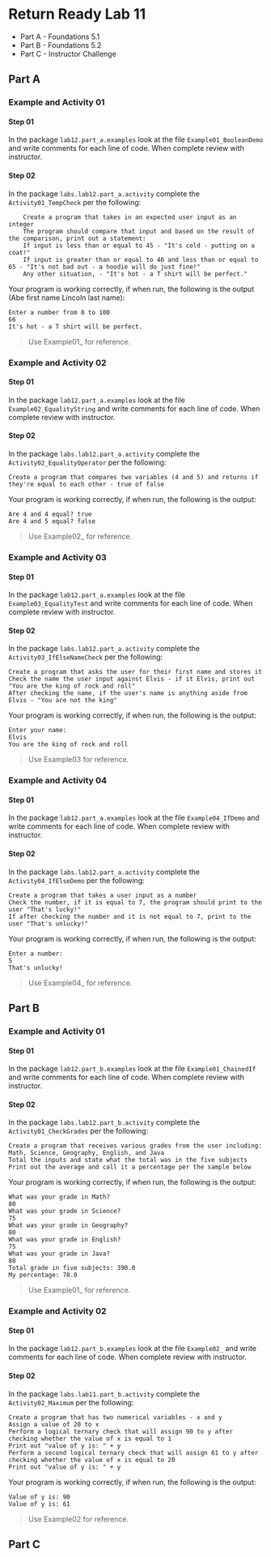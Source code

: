 # Return Ready Lab 11

* Part A - Foundations 5.1
* Part B - Foundations 5.2
* Part C - Instructor Challenge

## Part A

### Example and Activity 01

#### Step 01

In the package `lab12.part_a.examples` look at the file `Example01_BooleanDemo` and write comments for each line of code. When complete review with instructor.

#### Step 02

In the package `labs.lab12.part_a.activity` complete the `Activity01_TempCheck` per the following:

        Create a program that takes in an expected user input as an integer
        The program should compare that input and based on the result of the comparison, print out a statement:
        If input is less than or equal to 45 - "It's cold - putting on a coat!"
        If input is greater than or equal to 46 and less than or equal to 65 - "It's not bad out - a hoodie will do just fine!"
        Any other situation, - "It's hot - a T shirt will be perfect."

Your program is working correctly, if when run, the following is the output (Abe first name Lincoln last name):
```
Enter a number from 0 to 100
66
It's hot - a T shirt will be perfect.
```

> Use Example01_ for reference.

### Example and Activity 02

#### Step 01

In the package `lab12.part_a.examples` look at the file `Example02_EqualityString` and write comments for each line of code. When complete review with instructor.

#### Step 02

In the package `labs.lab12.part_a.activity` complete the `Activity02_EqualityOperator` per the following:

    Create a program that compares two variables (4 and 5) and returns if they're equal to each other - true of false

Your program is working correctly, if when run, the following is the output:
```
Are 4 and 4 equal? true
Are 4 and 5 equal? false
```

> Use Example02_ for reference.


### Example and Activity 03

#### Step 01

In the package `lab12.part_a.examples` look at the file `Example03_EqualityTest` and write comments for each line of code. When complete review with instructor.

#### Step 02

In the package `labs.lab12.part_a.activity` complete the `Activity03_IfElseNameCheck` per the following:

    Create a program that asks the user for their first name and stores it
    Check the name the user input against Elvis - if it Elvis, print out "You are the king of rock and roll"
    After checking the name, if the user's name is anything aside from Elvis - "You are not the king"

Your program is working correctly, if when run, the following is the output:
```
Enter your name:
Elvis
You are the king of rock and roll
```

> Use Example03 for reference.

### Example and Activity 04

#### Step 01

In the package `lab12.part_a.examples` look at the file `Example04_IfDemo` and write comments for each line of code. When complete review with instructor.

#### Step 02

In the package `labs.lab12.part_a.activity` complete the `Activity04_IfElseDemo` per the following:

    Create a program that takes a user input as a number
    Check the number, if it is equal to 7, the program should print to the user "That's lucky!"
    If after checking the number and it is not equal to 7, print to the user "That's unlucky!"

Your program is working correctly, if when run, the following is the output:
```
Enter a number:
5
That's unlucky!
```

> Use Example04_ for reference.

## Part B

### Example and Activity 01

#### Step 01

In the package `lab12.part_b.examples` look at the file `Example01_ChainedIf` and write comments for each line of code. When complete review with instructor.

#### Step 02

In the package `labs.lab12.part_b.activity` complete the `Activity01_CheckGrades` per the following:

    Create a program that receives various grades from the user including: Math, Science, Geography, English, and Java
    Total the inputs and state what the total was in the five subjects
    Print out the average and call it a percentage per the sample below

Your program is working correctly, if when run, the following is the output:
```
What was your grade in Math?
80
What was your grade in Science?
75
What was your grade in Geography?
80
What was your grade in English?
75
What was your grade in Java?
80
Total grade in five subjects: 390.0
My percentage: 78.0
```

> Use Example01_ for reference.

### Example and Activity 02

#### Step 01

In the package `lab12.part_b.examples` look at the file `Example02_` and write comments for each line of code. When complete review with instructor.

#### Step 02

In the package `labs.lab11.part_b.activity` complete the `Activity02_Maximum` per the following:

    Create a program that has two numerical variables - x and y
    Assign a value of 20 to x
    Perform a logical ternary check that will assign 90 to y after checking whether the value of x is equal to 1
    Print out "value of y is: " + y
    Perform a second logical ternary check that will assign 61 to y after checking whether the value of x is equal to 20
    Print out "value of y is: " + y

Your program is working correctly, if when run, the following is the output:
```
Value of y is: 90
Value of y is: 61
```

> Use Example02 for reference.

## Part C